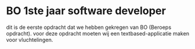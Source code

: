 # BO 1ste jaar software developer
dit is de eerste opdracht dat we hebben gekregen van BO (Beroeps opdracht).
voor deze opdracht moeten wij een textbased-applicatie maken voor vluchtelingen.

